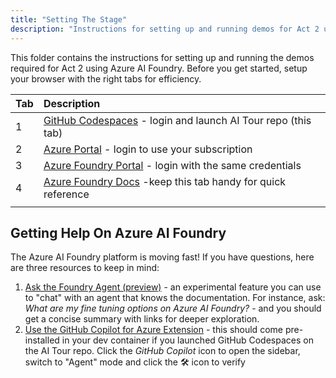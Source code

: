 ```yaml
---
title: "Setting The Stage"
description: "Instructions for setting up and running demos for Act 2 using Azure AI Foundry, including recommended browser tabs and help resources."
---
```


This folder contains the instructions for setting up and running the demos required for Act 2 using Azure AI Foundry. Before you get started, setup your browser with the right tabs for efficiency.

| Tab | Description |
|:--- |:---|
| 1   | [GitHub Codespaces](https://github.com/codespaces) - login and launch AI Tour repo (this tab) |
| 2   | [Azure Portal](https://portal.azure.com) - login to use your subscription   |
| 3   | [Azure Foundry Portal](https://ai.azure.com) - login with the same credentials   |
| 4   | [Azure Foundry Docs](https://ai.azure.com/docs) -keep this tab handy for quick reference   |
|     |    |

## Getting Help On Azure AI Foundry 

The Azure AI Foundry platform is moving fast! If you have questions, here are three resources to keep in mind:

1. [Ask the Foundry Agent (preview)](https://ai.azure.com/doc/azure/ai-foundry/foundry-agent/ask-foundry-agent) - an experimental feature you can use to "chat" with an agent that knows the documentation. For instance, ask: _What are my fine tuning options on Azure AI Foundry?_ - and you should get a concise summary with links for deeper exploration.
1. [Use the GitHub Copilot for Azure Extension](https://learn.microsoft.com/en-us/azure/developer/github-copilot-azure/get-started) - this should come pre-installed in your dev container if you launched GitHub Codespaces on the AI Tour repo. Click the _GitHub Copilot_ icon to open the sidebar, switch to "Agent" mode and click the 🛠️ icon to verify 

